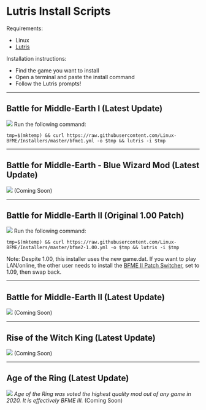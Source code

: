 # Lutris Install Scripts

Requirements:

* Linux
* [Lutris](https://lutris.net/downloads/)

Installation instructions:
* Find the game you want to install
* Open a terminal and paste the install command
* Follow the Lutris prompts!

*****

## Battle for Middle-Earth I (Latest Update)
![](https://i.imgur.com/ywMoJE2.jpg)
Run the following command:

`tmp=$(mktemp) && curl https://raw.githubusercontent.com/Linux-BFME/Installers/master/bfme1.yml -o $tmp && lutris -i $tmp`

*****

## Battle for Middle-Earth - Blue Wizard Mod (Latest Update)
![](https://i.imgur.com/HJcPbfo.png)
(Coming Soon)

*****

## Battle for Middle-Earth II (Original 1.00 Patch)
![](https://i.imgur.com/G0NEN9r.jpg)
Run the following command:

`tmp=$(mktemp) && curl https://raw.githubusercontent.com/Linux-BFME/Installers/master/bfme2-1.00.yml -o $tmp && lutris -i $tmp`


Note: Despite 1.00, this installer uses the new game.dat. If you want to play LAN/online, the other user needs to install the [BFME II Patch Switcher](https://www.gamereplays.org/battleformiddleearth2/portals.php?show=page&name=bfme2-patch-1.09-version-2.0-live), set to 1.09, then swap back.

*****

## Battle for Middle-Earth II (Latest Update)
![](https://i.imgur.com/G0NEN9r.jpg)
(Coming Soon)

*****

## Rise of the Witch King (Latest Update)
![](https://i.imgur.com/4xpC3mN.jpg)
(Coming Soon)

*****

## Age of the Ring (Latest Update)
![](https://i.imgur.com/l7gnDJb.png)
*Age of the Ring was voted the highest quality mod out of any game in 2020. It is effectively BFME III.*
(Coming Soon)
